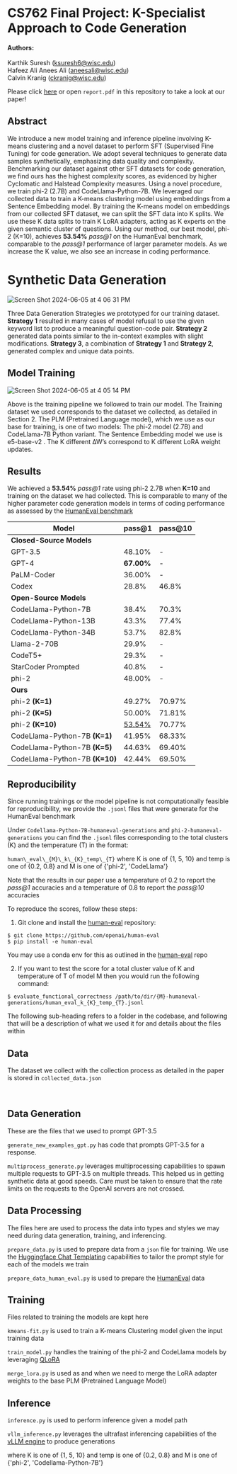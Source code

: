 # CS762 Final Project: K-Specialist Approach to Code Generation

**Authors:** \
\
Karthik Suresh (ksuresh6@wisc.edu)\
Hafeez Ali Anees Ali (aneesali@wisc.edu)\
Calvin Kranig (ckranig@wisc.edu)

Please click [here](https://drive.google.com/file/d/1ZcJ-SixqcS4sSS8PtZCU-i7z79vDHf__/view) or open `report.pdf` in this repository to take a look at our paper!

## Abstract

We introduce a new model training and inference pipeline involving K-means clustering and a novel dataset to perform SFT (Supervised Fine Tuning) for code generation. We adopt several techniques to generate data samples synthetically, emphasizing data quality and complexity. Benchmarking our dataset against other SFT datasets for code generation, we find ours has the highest complexity scores, as evidenced by higher Cyclomatic and Halstead Complexity measures. Using a novel procedure, we train phi-2 (2.7B) and CodeLlama-Python-7B. We leveraged our collected data to train a K-means clustering model using embeddings from a Sentence Embedding model. By training the K-means model on embeddings from our collected SFT dataset, we can split the SFT data into K splits. We use these K data splits to train K LoRA adapters, acting as K experts on the given semantic cluster of questions. Using our method, our best model, phi-2 (K=10), achieves **53.54%** *pass@1* on the HumanEval benchmark, comparable to the _pass@1_ performance of larger parameter models. As we increase the K value, we also see an increase in coding performance.

# Synthetic Data Generation

![Screen Shot 2024-06-05 at 4 06 31 PM](https://github.com/karths8/K-Specialist-Approach-to-Code-Generation/assets/47289950/e29a16d4-952f-40b0-bd1d-bd545b2f1b08)

Three Data Generation Strategies we prototyped for our training dataset. **Strategy 1** resulted in many cases of model refusal to use the given
keyword list to produce a meaningful question-code pair. **Strategy 2** generated data points similar to the in-context examples
with slight modifications. **Strategy 3**, a combination of **Strategy 1** and **Strategy 2**, generated complex and
unique data points.

## Model Training

![Screen Shot 2024-06-05 at 4 05 14 PM](https://github.com/karths8/K-Specialist-Approach-to-Code-Generation/assets/47289950/fc471e6a-d467-4980-a8cf-ab00a6b023ce)

Above is the training pipeline we followed to train our model. The Training dataset we used corresponds to the dataset we collected, as
detailed in Section 2. The PLM (Pretrained Language model), which we use as our base for training, is one of two models: The phi-2
model (2.7B) and CodeLlama-7B Python variant. The Sentence Embedding model we use is e5-base-v2
. The K different ∆W’s correspond to K different LoRA weight updates.


## Results

We achieved a **53.54%** *pass@1* rate using phi-2 2.7B when **K=10** and training on the dataset we had collected. This is comparable to many of the higher parameter code generation models in terms of coding performance as assessed by the [HumanEval benchmark]([url](https://github.com/openai/human-eval)) 

| Model                   | pass@1 | pass@10 |
|-------------------------|--------|---------|
| **Closed-Source Models** |        |         |
| GPT-3.5                 | 48.10% | -       |
| GPT-4                   | **67.00%** | -       |
| PaLM-Coder              | 36.00% | -       |
| Codex                   | 28.8%  | 46.8%   |
| **Open-Source Models**   |        |         |
| CodeLlama-Python-7B     | 38.4%  | 70.3%   |
| CodeLlama-Python-13B    | 43.3%  | 77.4%   |
| CodeLlama-Python-34B    | 53.7%  | 82.8%   |
| Llama-2-70B             | 29.9%  | -       |
| CodeT5+                 | 29.3%  | -       |
| StarCoder Prompted      | 40.8%  | -       |
| phi-2                   | 48.00%| -       |
| **Ours**                 |        |         |
| phi-2 **(K=1)**             | 49.27% | 70.97%  |
| phi-2 **(K=5)**            | 50.00% | 71.81%  |
| phi-2 **(K=10)**           | <ins>53.54%</ins> | 70.77%  |
| CodeLlama-Python-7B **(K=1)**| 41.95%| 68.33%  |
| CodeLlama-Python-7B **(K=5)**| 44.63%| 69.40%  |
| CodeLlama-Python-7B **(K=10)**|42.44%| 69.50%  |

## Reproducibility

Since running trainings or the model pipeline is not computationally feasible for reproducibility, we provide the `.jsonl` files that were generate for the HumanEval benchmark

Under `Codellama-Python-7B-humaneval-generations` and `phi-2-humaneval-generations` you can find the `.jsonl` files corresponding to the total clusters (K) and the temperature (T) in the format:

`human\_eval\_{M}\_k\_{K}_temp\_{T}` where K is one of {1, 5, 10} and temp is one of {0.2, 0.8} and M is one of {'phi-2', 'CodeLlama'}

Note that the results in our paper use a temperature of 0.2 to report the _pass@1_ accuracies and a temperature of 0.8 to report the _pass@10_ accuracies

To reproduce the scores, follow these steps:

1. Git clone and install the [human-eval](https://github.com/openai/human-eval) repository:

```
$ git clone https://github.com/openai/human-eval
$ pip install -e human-eval
```

You may use a conda env for this as outlined in the [human-eval](https://github.com/openai/human-eval) repo

2. If you want to test the score for a total cluster value of K and temperature of T of model M then you would run the following command:


```
$ evaluate_functional_correctness /path/to/dir/{M}-humaneval-generations/human_eval_k_{K}_temp_{T}.jsonl
```


The following sub-heading refers to a folder in the codebase, and following that will be a description of what we used it for and details about the files within

## Data

The dataset we collect with the collection process as detailed in the paper is stored in `collected_data.json`

<br/>

## Data Generation

These are the files that we used to prompt GPT-3.5

`generate_new_examples_gpt.py` has code that prompts GPT-3.5 for a response. 

`multiprocess_generate.py` leverages multiprocessing capabilities to spawn multiple requests to GPT-3.5 on multiple threads. This helped us in getting synthetic data at good speeds. Care must be taken to ensure that the rate limits on the requests to the OpenAI servers are not crossed.
<br/>
## Data Processing

The files here are used to process the data into types and styles we may need during data generation, training, and inferencing. 

`prepare_data.py` is used to prepare data from a `json` file for training. We use the [Huggingface Chat Templating](https://huggingface.co/docs/transformers/main/en/chat_templating) capabilities to tailor the prompt style for each of the models we train 

`prepare_data_human_eval.py` is used to prepare the [HumanEval](https://github.com/openai/human-eval) data
<br/>
## Training

Files related to training the models are kept here

`kmeans-fit.py` is used to train a K-means Clustering model given the input training data

`train_model.py` handles the training of the phi-2 and CodeLlama models by leveraging [QLoRA](https://github.com/artidoro/qlora)

`merge_lora.py` is used as and when we need to merge the LoRA adapter weights to the base PLM (Pretrained Language Model)
<br/>
## Inference

`inference.py` is used to perform inference given a model path

`vllm_inference.py` leverages the ultrafast inferencing capabilities of the [vLLM engine](https://github.com/vllm-project/vllm) to produce generations



where K is one of {1, 5, 10} and temp is one of {0.2, 0.8} and M is one of {'phi-2', 'Codellama-Python-7B'}
